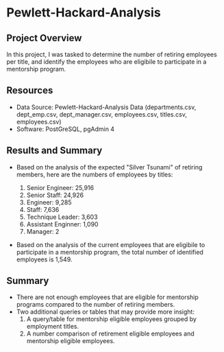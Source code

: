 # Pewlett-Hackard-Analysis

## Project Overview
In this project, I was tasked to determine the number of retiring employees per title, and identify the employees who are eligibile to participate in a mentorship program. 

## Resources
- Data Source: Pewlett-Hackard-Analysis Data (departments.csv, dept_emp.csv, dept_manager.csv, employees.csv, titles.csv, employees.csv)
- Software: PostGreSQL, pgAdmin 4

## Results and Summary

- Based on the analysis of the expected "Silver Tsunami" of retiring members, here are the numbers of employees by titles:
  1. Senior Engineer: 25,916
  2. Senior Staff: 24,926
  3. Engineer: 9,285
  4. Staff: 7,636
  5. Technique Leader: 3,603
  6. Assistant Enginner: 1,090
  7. Manager: 2

- Based on the analysis of the current employees that are eligibile to participate in a mentorship program, the total number of identified employees is 1,549.

## Summary

- There are not enough employees that are eligible for mentorship programs compared to the number of retiring members.
- Two additional queries or tables that may provide more insight:
  1. A query/table for mentorship eligible employees grouped by employment titles.
  2. A number comparison of retirement eligible employees and mentorship eligible employees.
